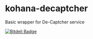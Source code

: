 kohana-decaptcher
=================

Basic wrapper for De-Captcher service

[![Bitdeli Badge](https://d2weczhvl823v0.cloudfront.net/alle/kohana-decaptcher/trend.png)](https://bitdeli.com/free "Bitdeli Badge")
